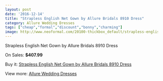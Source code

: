 ```yaml
---
layout: post
date: '2016-12-14'
title: "Strapless English Net Gown by Allure Bridals 8910 Dress"
category: Allure Wedding Dresses
tags: ["cheap","formal","discount","bonny","charming"]
image: http://www.neoformal.com/20100-thickbox_default/strapless-english-net-gown-by-allure-bridals-8910-dress.jpg
---
```

Strapless English Net Gown by Allure Bridals 8910 Dress

On Sales: **$407.99**
<a href="https://www.neoformal.com/en/allure-wedding-dresses-2014/6401-strapless-english-net-gown-by-allure-bridals-8910-dress.html"><amp-img layout="responsive" width="600" height="600" src="//www.neoformal.com/20100-thickbox_default/strapless-english-net-gown-by-allure-bridals-8910-dress.jpg" alt="Strapless English Net Gown by Allure Bridals 8910 Dress 0" /></a>
<a href="https://www.neoformal.com/en/allure-wedding-dresses-2014/6401-strapless-english-net-gown-by-allure-bridals-8910-dress.html"><amp-img layout="responsive" width="600" height="600" src="//www.neoformal.com/20101-thickbox_default/strapless-english-net-gown-by-allure-bridals-8910-dress.jpg" alt="Strapless English Net Gown by Allure Bridals 8910 Dress 1" /></a>
<a href="https://www.neoformal.com/en/allure-wedding-dresses-2014/6401-strapless-english-net-gown-by-allure-bridals-8910-dress.html"><amp-img layout="responsive" width="600" height="600" src="//www.neoformal.com/20102-thickbox_default/strapless-english-net-gown-by-allure-bridals-8910-dress.jpg" alt="Strapless English Net Gown by Allure Bridals 8910 Dress 2" /></a>

Buy it: [Strapless English Net Gown by Allure Bridals 8910 Dress](https://www.neoformal.com/en/allure-wedding-dresses-2014/6401-strapless-english-net-gown-by-allure-bridals-8910-dress.html "Strapless English Net Gown by Allure Bridals 8910 Dress")

View more: [Allure Wedding Dresses](https://www.neoformal.com/en/82-allure-wedding-dresses-2014 "Allure Wedding Dresses")